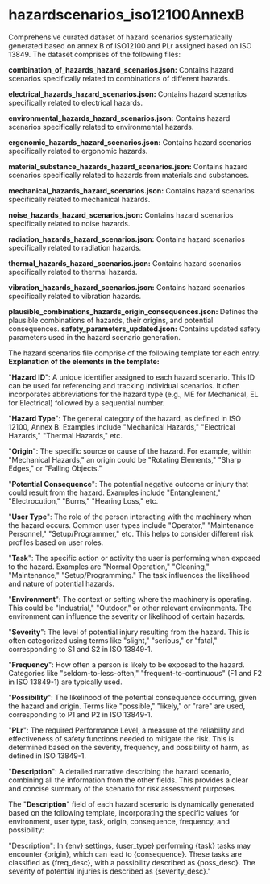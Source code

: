 # hazardscenarios_iso12100AnnexB
Comprehensive curated dataset of hazard scenarios systematically generated based on annex B of ISO12100 and PLr assigned based on ISO 13849. The dataset comprises of the following files: 

**combination_of_hazards_hazard_scenarios.json:** Contains hazard scenarios specifically related to combinations of different hazards.

**electrical_hazards_hazard_scenarios.json:** Contains hazard scenarios specifically related to electrical hazards.

**environmental_hazards_hazard_scenarios.json:** Contains hazard scenarios specifically related to environmental hazards.

**ergonomic_hazards_hazard_scenarios.json:** Contains hazard scenarios specifically related to ergonomic hazards.

**material_substance_hazards_hazard_scenarios.json:** Contains hazard scenarios specifically related to hazards from materials and substances.

**mechanical_hazards_hazard_scenarios.json:** Contains hazard scenarios specifically related to mechanical hazards.

**noise_hazards_hazard_scenarios.json:** Contains hazard scenarios specifically related to noise hazards.

**radiation_hazards_hazard_scenarios.json:** Contains hazard scenarios specifically related to radiation hazards.

**thermal_hazards_hazard_scenarios.json:** Contains hazard scenarios specifically related to thermal hazards.

**vibration_hazards_hazard_scenarios.json:** Contains hazard scenarios specifically related to vibration hazards.

**plausible_combinations_hazards_origin_consequences.json:** Defines the plausible combinations of hazards, their origins, and potential consequences.
**safety_parameters_updated.json:** Contains updated safety parameters used in the hazard scenario generation.



The hazard scenarios file comprise of the following template for each entry. **Explanation of the elements in the template:**

"**Hazard ID**": A unique identifier assigned to each hazard scenario. This ID can be used for referencing and tracking individual scenarios.  It often incorporates abbreviations for the hazard type (e.g., ME for Mechanical, EL for Electrical) followed by a sequential number.

"**Hazard Type**": The general category of the hazard, as defined in ISO 12100, Annex B.  Examples include "Mechanical Hazards," "Electrical Hazards," "Thermal Hazards," etc.

"**Origin**": The specific source or cause of the hazard. For example, within "Mechanical Hazards," an origin could be "Rotating Elements," "Sharp Edges," or "Falling Objects."

"**Potential Consequence**": The potential negative outcome or injury that could result from the hazard. Examples include "Entanglement," "Electrocution," "Burns," "Hearing Loss," etc.

"**User Type**": The role of the person interacting with the machinery when the hazard occurs.  Common user types include "Operator," "Maintenance Personnel," "Setup/Programmer," etc.  This helps to consider different risk profiles based on user roles.

"**Task**": The specific action or activity the user is performing when exposed to the hazard.  Examples are "Normal Operation," "Cleaning," "Maintenance," "Setup/Programming."  The task influences the likelihood and nature of potential hazards.

"**Environment**": The context or setting where the machinery is operating.  This could be "Industrial," "Outdoor," or other relevant environments.  The environment can influence the severity or likelihood of certain hazards.

"**Severity**": The level of potential injury resulting from the hazard.  This is often categorized using terms like "slight," "serious," or "fatal," corresponding to S1 and S2 in ISO 13849-1.

"**Frequency**": How often a person is likely to be exposed to the hazard.  Categories like "seldom-to-less-often," "frequent-to-continuous" (F1 and F2 in ISO 13849-1) are typically used.

"**Possibility**": The likelihood of the potential consequence occurring, given the hazard and origin.  Terms like "possible," "likely," or "rare" are used, corresponding to P1 and P2 in ISO 13849-1.

"**PLr**": The required Performance Level, a measure of the reliability and effectiveness of safety functions needed to mitigate the risk.  This is determined based on the severity, frequency, and possibility of harm, as defined in ISO 13849-1.

"**Description**": A detailed narrative describing the hazard scenario, combining all the information from the other fields. This provides a clear and concise summary of the scenario for risk assessment purposes.


The "**Description**" field of each hazard scenario is dynamically generated based on the following template, incorporating the specific values for environment, user type, task, origin, consequence, frequency, and possibility:

"Description": In {env} settings, {user_type} performing {task} tasks may encounter {origin}, which can lead to {consequence}. These tasks are classified as {freq_desc}, with a possibility described as {poss_desc}. The severity of potential injuries is described as {severity_desc}."

